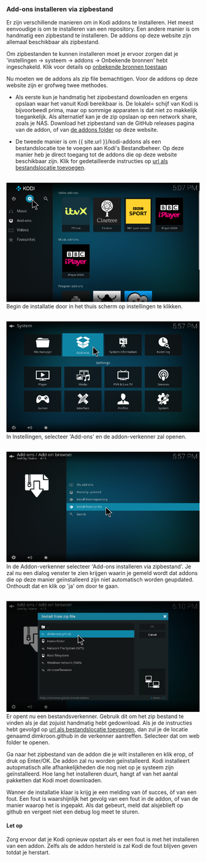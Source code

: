 ### Add-ons installeren via zipbestand

Er zijn verschillende manieren om in Kodi addons te installeren. Het meest 
eenvoudige is om te installeren van een repository. Een andere manier is om 
handmatig een zipbestand te installeren. De addons op deze website zijn 
allemaal beschikbaar als zipbestand.

Om zipbestanden te kunnen installeren moet je ervoor zorgen dat je
'instellingen -> systeem -> addons -> Onbekende bronnen' hebt ingeschakeld. 
Klik voor details op
[onbekende bronnen toestaan](/nl/guides/enable-unknown-sources.html)

Nu moeten we de addons als zip file bemachtigen. Voor de addons op deze 
website zijn er grofweg twee methodes.
* Als eerste kun je handmatig het zipobestand downloaden en ergens opslaan 
  waar het vanuit Kodi bereikbaar is. De lokalel= schijf van Kodi is 
  bijvoorbeedl prima, maar op sommige apparaten is dat niet zo makkelijk 
  toegankelijk. Als alternatief kan je de zip opslaan op een network share, 
  zoals je NAS.
  Download het zipbestand van de GitHub releases pagina van de addon, of van
  [de addons folder](/kodi-addons) op deze website. 
  
* De tweede manier is om {{ site.url }}/kodi-addons als een bestandslocatie 
  toe te voegen aan Kodi's Bestandbeheer. Op deze manier heb je direct 
  toegang tot de addons die op deze website beschikbaar zijn. Klik for 
  gedetailleerde instructies op 
  [url als bestandslocatie toevoegen](/nl/howto-add-file-source.html).

&nbsp;
![img select settings](/assets/images/kodi-home-select-settings.png)
Begin de installatie door in het thuis scherm op instellingen te klikken.

&nbsp;
![img select settings](/assets/images/kodi-settings-select-addon.png)
In Instellingen, selecteer 'Add-ons' en de addon-verkenner zal openen.

&nbsp;
![img select settings](/assets/images/kodi-addonbrowser-select-install-zip.png)
In de Addon-verkenner selecteer 'Add-ons installeren via zipbestand'. Je zal 
nu een dialog venster te zien krijgen waarin je gemeld wordt dat addons die op
deze manier geïnstalleerd zijn niet automatisch worden geupdated. Onthoudt 
dat en klik op 'ja' om door te gaan.

&nbsp;
![img select settings](/assets/images/kodi-dlg-install-zip-select-github.png)
Er opent nu een bestandsverkenner. Gebruik dit om het zip bestand te vinden 
als je dat zojuist handmatig hebt gedownload.
Als je de instructies hebt gevolgd op 
[url als bestandslocatie toevoegen](/nl/bestand_locatie_toevoegen.html), dan zul
je de locatie genaamd dimkroon.github in de verkenner aantreffen. Selecteer 
dat om web folder te openen.

Ga naar het zipbestand van de addon die je wilt installeren en klik erop, of 
druk op Enter/OK. De addon zal nu worden geïnstalleerd. Kodi installeert 
autopmatisch alle afhankelijkheden die nog niet op je systeem zijn 
geïnstalleerd. Hoe lang het installeren duurt, hangt af van het aantal 
pakketten dat Kodi moet downloaden.

Wanner de installatie klaar is krijg je een melding van òf succes, òf van 
een fout. Een fout is waarshijnlijk het gevolg van een fout in de addon, of 
van de manier waarop het is ingepakt. Als dat gebeurt, meld dat alsjeblieft 
op github en vergeet niet een debug log meet te sturen.

#### Let op 
  Zorg ervoor dat je Kodi opnieuw opstart als er een fout is met het 
  installeren van een addon. Zelfs als de addon hersteld is zal Kodi de 
  fout blijven geven totdat je herstart.




